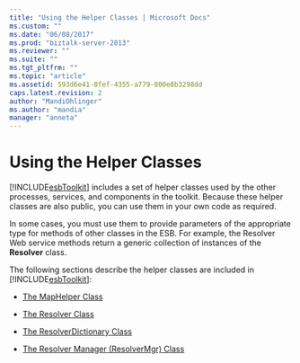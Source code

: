 ```yaml
---
title: "Using the Helper Classes | Microsoft Docs"
ms.custom: ""
ms.date: "06/08/2017"
ms.prod: "biztalk-server-2013"
ms.reviewer: ""
ms.suite: ""
ms.tgt_pltfrm: ""
ms.topic: "article"
ms.assetid: 593d6e41-8fef-4355-a779-800e8b3298dd
caps.latest.revision: 2
author: "MandiOhlinger"
ms.author: "mandia"
manager: "anneta"
---
```

# Using the Helper Classes
[!INCLUDE[esbToolkit](../includes/esbtoolkit-md.md)] includes a set of helper classes used by the other processes, services, and components in the toolkit. Because these helper classes are also public, you can use them in your own code as required.  
  
 In some cases, you must use them to provide parameters of the appropriate type for methods of other classes in the ESB. For example, the Resolver Web service methods return a generic collection of instances of the **Resolver** class.  
  
 The following sections describe the helper classes are included in [!INCLUDE[esbToolkit](../includes/esbtoolkit-md.md)]:  
  
-   [The MapHelper Class](../esb-toolkit/the-maphelper-class.md)  
  
-   [The Resolver Class](../esb-toolkit/the-resolver-class.md)  
  
-   [The ResolverDictionary Class](../esb-toolkit/the-resolverdictionary-class.md)  
  
-   [The Resolver Manager (ResolverMgr) Class](../esb-toolkit/the-resolver-manager-resolvermgr-class.md)